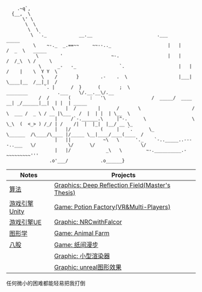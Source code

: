 ```
    .~q`,
  {__,  \
      \' \                                                          
       \  \                                                            
        \  \
         \  `._            __.__						.___         _____    
          \    ~-._  _.==~~     ~~--.._  					|   |       /  _  \   _____  
           \        '                  ~-.					|   |      /  /_\  \ /     \ 
            \      _-   -_                `.					|   |     /    |    \  Y Y  \
             \    /       }        .-    .  \					|___|     \____|__  /__|_|  /
              `. |      /  }      (       ;  \                         ________           .___    \/.__.__\/.__    
	        /  /       (       :   '\			      /  _____/  ____   __| _/______|__|  | |  | _____   
                 \    |  /        |      /       \                   /   \  ___ /  _ \ / __ |\___   /  |  | |  | \__  \  
                  |     /`-.______.\     |^-.      \                 \    \_\  (  <_> ) /_/ | /    /|  |  |_|  |__/ __ \_
                  |   |/           (     |   `.      \_                \______  /\____/\____ |/_____ \__|____/____(____  /
                  |   ||            ~\   \      '._    `-.._____..----..___   \/            \/      \/                 \/ 
                  |   |/             _\   \         ~-.__________.-~~~~~~~~~'''
                .o'___/            .o______}
```

|Notes     |Projects    |
|----------|----------|
| [算法](https://github.com/derkder/leetcode) | [Graphics: Deep Reflection Field(Master's Thesis)](https://github.com/derkder/LightProbesWithNN.git)  |
| [游戏引擎Unity](https://github.com/derkder/octanes-unity)  | [Game: Potion Factory(VR&Multi-Players)](https://github.com/derkder/PotionFacory_VR.git)|
| [游戏引擎UE](https://github.com/derkder/octanes-ue) |  [Graphic: NRCwithFalcor](https://github.com/derkder/FalcorNRC) |		
| [图形学](https://github.com/derkder/Graphics) |[Game: Animal Farm](https://github.com/derkder/AnimalFarm) | 
| [八股](https://github.com/derkder/plus-ultra) | [Game: 纸间漫步](https://github.com/derkder/GameJam23) |
|   | [Graphic: 小型渲染器](https://github.com/derkder/RendererAttemp)|
|   | [Graphic: unreal图形效果](https://github.com/derkder/Graphics/tree/main/UnrealDemo)|

任何微小的困难都能轻易把我打倒
